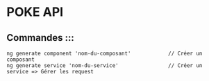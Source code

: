 # POKE API

## Commandes :::

```
ng generate component 'nom-du-composant'            // Créer un composant
ng generate service 'nom-du-service'                // Créer un service => Gérer les request
```